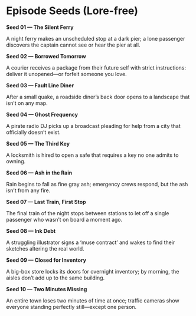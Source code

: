 # Episode Seeds (Lore-free)

**Seed 01 — The Silent Ferry**

A night ferry makes an unscheduled stop at a dark pier; a lone passenger discovers the captain cannot see or hear the pier at all.

**Seed 02 — Borrowed Tomorrow**

A courier receives a package from their future self with strict instructions: deliver it unopened—or forfeit someone you love.

**Seed 03 — Fault Line Diner**

After a small quake, a roadside diner’s back door opens to a landscape that isn’t on any map.

**Seed 04 — Ghost Frequency**

A pirate radio DJ picks up a broadcast pleading for help from a city that officially doesn’t exist.

**Seed 05 — The Third Key**

A locksmith is hired to open a safe that requires a key no one admits to owning.

**Seed 06 — Ash in the Rain**

Rain begins to fall as fine gray ash; emergency crews respond, but the ash isn’t from any fire.

**Seed 07 — Last Train, First Stop**

The final train of the night stops between stations to let off a single passenger who wasn’t on board a moment ago.

**Seed 08 — Ink Debt**

A struggling illustrator signs a ‘muse contract’ and wakes to find their sketches altering the real world.

**Seed 09 — Closed for Inventory**

A big-box store locks its doors for overnight inventory; by morning, the aisles don’t add up to the same building.

**Seed 10 — Two Minutes Missing**

An entire town loses two minutes of time at once; traffic cameras show everyone standing perfectly still—except one person.
